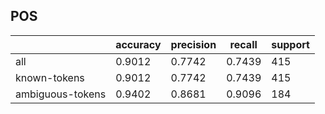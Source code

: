 
## POS

|                  | accuracy | precision | recall | support |
|------------------|----------|-----------|--------|---------|
| all              | 0.9012   | 0.7742    | 0.7439 | 415     |
| known-tokens     | 0.9012   | 0.7742    | 0.7439 | 415     |
| ambiguous-tokens | 0.9402   | 0.8681    | 0.9096 | 184     |

